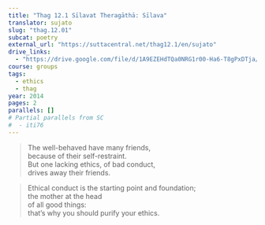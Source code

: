 ```yaml
---
title: "Thag 12.1 Sīlavat Theragāthā: Sīlava"
translator: sujato
slug: "thag.12.01"
subcat: poetry
external_url: "https://suttacentral.net/thag12.1/en/sujato"
drive_links:
  - "https://drive.google.com/file/d/1A9EZEHdTQa0NRG1r00-Ha6-T8gPxDTja/view?usp=drivesdk"
course: groups
tags:
  - ethics
  - thag
year: 2014
pages: 2
parallels: []
# Partial parallels from SC
#  - iti76
---
```


> The well-behaved have many friends,  
because of their self-restraint.  
But one lacking ethics, of bad conduct,  
drives away their friends.

> Ethical conduct is the starting point and foundation;  
the mother at the head  
of all good things:  
that’s why you should purify your ethics.
